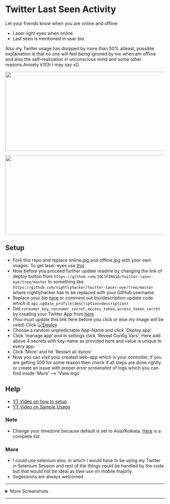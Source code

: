 # Twitter Last Seen Activity
Let your friends know when you are online and offline
- Laser-light eyes when online
- Last seen is mentioned in user bio

Also my Twitter usage has dropped by more than 50% atleast, possible explaination is that no one will feel being ignored by me when am offline and also the self-realization in unconscious mind and some other reasons.Anixety k1ll3r I may say xD.

<p align="center">
<img src="https://pbs.twimg.com/media/ExLWFfpVcAcj6c6?format=jpg&name=900x900" width=900 height=250>
</p>
<p align="center">
<img src="https://pbs.twimg.com/media/ExLWFfsUUAQVscX?format=jpg&name=900x900" width=900 height=250>
</p>

## Setup
- Fork this repo and replace online.jpg and offline.jpg with your own images. To get laser-eyes use [this](https://memed.io/laser-eyes-meme-maker)
- Now before you proceed further update readme by changing the link of deploy button from `https://github.com/1UC1F3R616/twitter-laser-eye/tree/master` to something like `https://github.com/nightlyhacker/twitter-laser-eye/tree/master` where nightlyhacker has to be replaced with your GitHub username.
- Replace your bio [here](https://github.com/1UC1F3R616/twitter-laser-eye/blob/master/app.py) or comment out bio/description update code which is `api.update_profile(description=description)`
- Get `consumer_key`, `consumer_secret`, `access_token`, `access_token_secret` by creating your Twitter App from [here](https://developer.twitter.com/en/portal/apps/new)
- (You must update this link here before you click or else my image will be used) Click [![Deploy](https://www.herokucdn.com/deploy/button.svg)](https://heroku.com/deploy?template=https://github.com/1UC1F3R616/twitter-laser-eye/tree/master)
- Choose a random unpredictable App-Name and click 'Deploy app'
- Click 'manage app' and in settings click 'Reveal Config Vars'. Here add above 4 secrets with key-name as provided here and value is unique to every app.
- Click 'More' and hit 'Restart all dynos'
- Now you can visit your created web-app which is your controller, if you are getting 500 for some reason then check if all steps are done rightly or create an issue with proper error screenshot of logs which you can find inside 'More' --> 'View logs'

## Help
- [YT Video on how to setup](https://youtu.be/qnNPiwm31pY?t=36)
- [YT Video on Sample Usage](https://www.youtube.com/watch?v=qnNPiwm31pY)

### Note
- Change your timezone because default is set to Asia/Kolkata. [Here](https://gist.github.com/heyalexej/8bf688fd67d7199be4a1682b3eec7568) is a complete list.

### More
- I could use selenium also, in which I would have to be using my Twitter in Selenium Session and rest of the things could be handled by the code but that would not be ideal as I/we use on mobile majorly.
- Sugessions are always welcomed

---------------------------------------------------------------------------------------

<details close>
<summary>More Screenshots</summary>
<br>

![IMG_1495](https://user-images.githubusercontent.com/41824020/112268930-b804ab80-8c9d-11eb-8ee7-b2cbc8e50e43.jpg)

</details>

---------------------------------------------------------------------------------------
